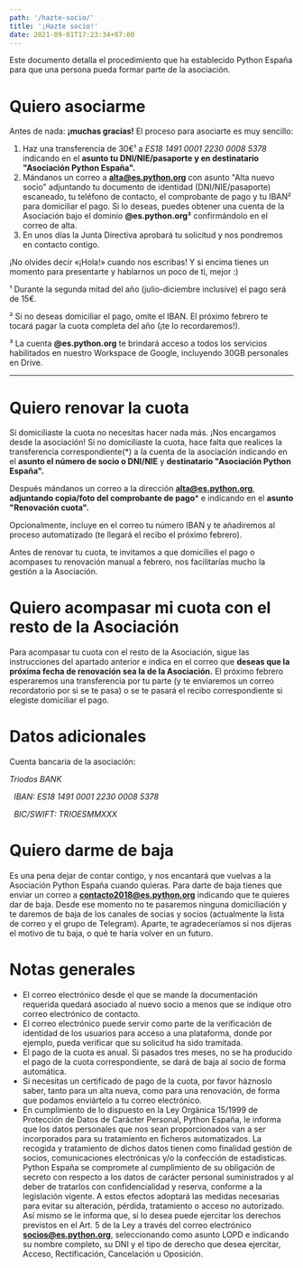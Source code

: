 ```yaml
---
path: '/hazte-socio/'
title: '¡Hazte socio!'
date: 2021-09-01T17:23:34+07:00
---
```


Este documento detalla el procedimiento que ha establecido Python España para que una persona pueda formar parte de la asociación.

# Quiero asociarme

Antes de nada: **¡muchas gracias!** El proceso para asociarte es muy sencillo:

1. Haz una transferencia de 30€¹ a *ES18 1491 0001 2230 0008 5378*  indicando en el **asunto tu DNI/NIE/pasaporte y en destinatario "Asociación Python España".**
2. Mándanos un correo a **alta@es.python.org** con asunto "Alta nuevo socio" adjuntando tu documento de identidad (DNI/NIE/pasaporte) escaneado, tu teléfono de contacto, el comprobante de pago y tu IBAN² para domiciliar el pago. Si lo deseas, puedes obtener una cuenta de la Asociación bajo el dominio **@es.python.org³** confirmándolo en el correo de alta.
3. En unos días la Junta Directiva aprobará tu solicitud y nos pondremos en contacto contigo.

¡No olvides decir «¡Hola!» cuando nos escribas! Y si encima tienes un momento para presentarte y hablarnos un poco de ti, mejor :)

¹ Durante la segunda mitad del año (julio-diciembre inclusive) el pago será de 15€.

² Si no deseas domiciliar el pago, omite el IBAN. El próximo febrero te tocará pagar la cuota completa del año (¡te lo recordaremos!).

³ La cuenta **@es.python.org** te brindará acceso a todos los servicios habilitados en nuestro Workspace de Google, incluyendo 30GB personales en Drive.

---

# Quiero renovar la cuota
Si domiciliaste la cuota no necesitas hacer nada más. ¡Nos encargamos desde la asociación! Si no domiciliaste la cuota, hace falta que realices la transferencia correspondiente(*) a la cuenta de la asociación indicando en el   **asunto el número de socio o DNI/NIE** y **destinatario "Asociación Python España".**

Después mándanos un correo a la dirección **alta@es.python.org**, **adjuntando copia/foto del comprobante de pago*** e indicando en el **asunto "Renovación cuota".**

Opcionalmente, incluye en el correo tu número IBAN y te añadiremos al proceso automatizado (te llegará el recibo el próximo febrero).

Antes de renovar tu cuota, te invitamos a que domicilies el pago o acompases tu renovación manual a febrero, nos facilitarías mucho la gestión a la Asociación.

# Quiero acompasar mi cuota con el resto de la Asociación

Para acompasar tu cuota con el resto de la Asociación, sigue las instrucciones del apartado anterior e indica en el correo que **deseas que la próxima fecha de renovación sea la de la Asociación.** El próximo febrero esperaremos una transferencia por tu parte (y te enviaremos un correo recordatorio por si se te pasa) o se te pasará el recibo correspondiente si elegiste domiciliar el pago.

# Datos adicionales

Cuenta bancaria de la asociación:

*Triodos BANK*

&nbsp;
*IBAN: ES18 1491 0001 2230 0008 5378*

&nbsp;
*BIC/SWIFT: TRIOESMMXXX*

# Quiero darme de baja

Es una pena dejar de contar contigo, y nos encantará que vuelvas a la Asociación Python España cuando quieras. Para darte de baja tienes que enviar un correo a **contacto2018@es.python.org** indicando que te quieres dar de baja. Desde ese momento no te pasaremos ninguna domiciliación y te daremos de baja de los canales de socias y socios (actualmente la lista de correo y el grupo de Telegram). Aparte, te agradeceríamos si nos dijeras el motivo de tu baja, o qué te haría volver en un futuro.

# Notas generales

- El correo electrónico desde el que se mande la documentación requerida quedará asociado al nuevo socio a menos que se indique otro correo electrónico de contacto.
- El correo electrónico puede servir como parte de la verificación de identidad de los usuarios para acceso a una plataforma, donde por ejemplo, pueda verificar que su solicitud ha sido tramitada.
- El pago de la cuota es anual. Si pasados tres meses, no se ha producido el pago de la cuota correspondiente, se dará de baja al socio de forma automática.
- Si necesitas un certificado de pago de la cuota, por favor háznoslo saber, tanto para un alta nueva, como para una renovación, de forma que podamos enviártelo a tu correo electrónico.
- En cumplimiento de lo dispuesto en la Ley Orgánica 15/1999 de Protección de Datos de Carácter Personal, Python España, le informa que los datos personales que nos sean proporcionados van a ser incorporados para su tratamiento en ficheros automatizados. La recogida y tratamiento de dichos datos tienen como finalidad gestión de socios, comunicaciones electrónicas y/o la confección de estadísticas. Python España se compromete al cumplimiento de su obligación de secreto con respecto a los datos de carácter personal suministrados y al deber de tratarlos con confidencialidad y reserva, conforme a la legislación vigente. A estos efectos adoptará las medidas necesarias para evitar su alteración, pérdida, tratamiento o acceso no autorizado. Así mismo se le informa que, si lo desea puede ejercitar los derechos previstos en el Art. 5 de la Ley a través del correo electrónico **socios@es.python.org**, seleccionando como asunto LOPD e indicando su nombre completo, su DNI y el tipo de derecho que desea ejercitar, Acceso, Rectificación, Cancelación u Oposición.
